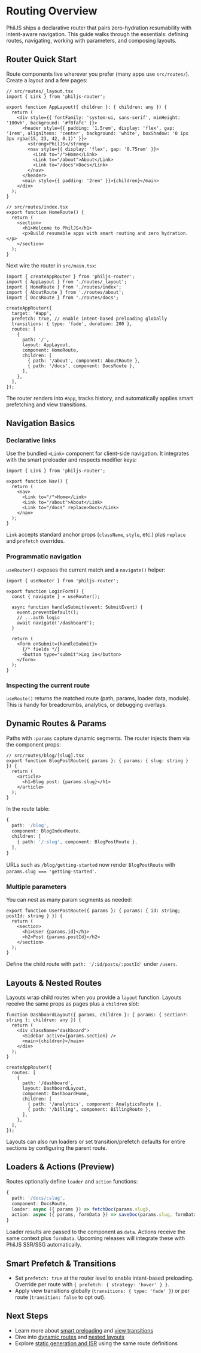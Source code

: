 # Routing Overview

PhilJS ships a declarative router that pairs zero-hydration resumability with intent-aware navigation. This guide walks through the essentials: defining routes, navigating, working with parameters, and composing layouts.

## Router Quick Start

Route components live wherever you prefer (many apps use `src/routes/`). Create a layout and a few pages:

```tsx
// src/routes/_layout.tsx
import { Link } from 'philjs-router';

export function AppLayout({ children }: { children: any }) {
  return (
    <div style={{ fontFamily: 'system-ui, sans-serif', minHeight: '100vh', background: '#f8fafc' }}>
      <header style={{ padding: '1.5rem', display: 'flex', gap: '1rem', alignItems: 'center', background: 'white', boxShadow: '0 1px 3px rgba(15, 23, 42, 0.1)' }}>
        <strong>PhilJS</strong>
        <nav style={{ display: 'flex', gap: '0.75rem' }}>
          <Link to="/">Home</Link>
          <Link to="/about">About</Link>
          <Link to="/docs">Docs</Link>
        </nav>
      </header>
      <main style={{ padding: '2rem' }}>{children}</main>
    </div>
  );
}
```

```tsx
// src/routes/index.tsx
export function HomeRoute() {
  return (
    <section>
      <h1>Welcome to PhilJS</h1>
      <p>Build resumable apps with smart routing and zero hydration.</p>
    </section>
  );
}
```

Next wire the router in `src/main.tsx`:

```tsx
import { createAppRouter } from 'philjs-router';
import { AppLayout } from './routes/_layout';
import { HomeRoute } from './routes/index';
import { AboutRoute } from './routes/about';
import { DocsRoute } from './routes/docs';

createAppRouter({
  target: '#app',
  prefetch: true, // enable intent-based preloading globally
  transitions: { type: 'fade', duration: 200 },
  routes: [
    {
      path: '/',
      layout: AppLayout,
      component: HomeRoute,
      children: [
        { path: '/about', component: AboutRoute },
        { path: '/docs', component: DocsRoute },
      ],
    },
  ],
});
```

The router renders into `#app`, tracks history, and automatically applies smart prefetching and view transitions.

## Navigation Basics

### Declarative links

Use the bundled `<Link>` component for client-side navigation. It integrates with the smart preloader and respects modifier keys:

```tsx
import { Link } from 'philjs-router';

export function Nav() {
  return (
    <nav>
      <Link to="/">Home</Link>
      <Link to="/about">About</Link>
      <Link to="/docs" replace>Docs</Link>
    </nav>
  );
}
```

`Link` accepts standard anchor props (`className`, `style`, etc.) plus `replace` and `prefetch` overrides.

### Programmatic navigation

`useRouter()` exposes the current match and a `navigate()` helper:

```tsx
import { useRouter } from 'philjs-router';

export function LoginForm() {
  const { navigate } = useRouter();

  async function handleSubmit(event: SubmitEvent) {
    event.preventDefault();
    // ...auth logic
    await navigate('/dashboard');
  }

  return (
    <form onSubmit={handleSubmit}>
      {/* fields */}
      <button type="submit">Log in</button>
    </form>
  );
}
```

### Inspecting the current route

`useRoute()` returns the matched route (path, params, loader data, module). This is handy for breadcrumbs, analytics, or debugging overlays.

## Dynamic Routes & Params

Paths with `:params` capture dynamic segments. The router injects them via the component props:

```tsx
// src/routes/blog/[slug].tsx
export function BlogPostRoute({ params }: { params: { slug: string } }) {
  return (
    <article>
      <h1>Blog post: {params.slug}</h1>
    </article>
  );
}
```

In the route table:

```ts
{
  path: '/blog',
  component: BlogIndexRoute,
  children: [
    { path: '/:slug', component: BlogPostRoute },
  ],
}
```

URLs such as `/blog/getting-started` now render `BlogPostRoute` with `params.slug === 'getting-started'`.

### Multiple parameters

You can nest as many param segments as needed:

```tsx
export function UserPostRoute({ params }: { params: { id: string; postId: string } }) {
  return (
    <section>
      <h1>User {params.id}</h1>
      <h2>Post {params.postId}</h2>
    </section>
  );
}
```

Define the child route with `path: '/:id/posts/:postId'` under `/users`.

## Layouts & Nested Routes

Layouts wrap child routes when you provide a `layout` function. Layouts receive the same props as pages plus a `children` slot:

```tsx
function DashboardLayout({ params, children }: { params: { section?: string }; children: any }) {
  return (
    <div className="dashboard">
      <Sidebar active={params.section} />
      <main>{children}</main>
    </div>
  );
}

createAppRouter({
  routes: [
    {
      path: '/dashboard',
      layout: DashboardLayout,
      component: DashboardHome,
      children: [
        { path: '/analytics', component: AnalyticsRoute },
        { path: '/billing', component: BillingRoute },
      ],
    },
  ],
});
```

Layouts can also run loaders or set transition/prefetch defaults for entire sections by configuring the parent route.

## Loaders & Actions (Preview)

Routes optionally define `loader` and `action` functions:

```ts
{
  path: '/docs/:slug',
  component: DocsRoute,
  loader: async ({ params }) => fetchDoc(params.slug),
  action: async ({ params, formData }) => saveDoc(params.slug, formData),
}
```

Loader results are passed to the component as `data`. Actions receive the same context plus `formData`. Upcoming releases will integrate these with PhilJS SSR/SSG automatically.

## Smart Prefetch & Transitions

- Set `prefetch: true` at the router level to enable intent-based preloading. Override per route with `{ prefetch: { strategy: 'hover' } }`.
- Apply view transitions globally (`transitions: { type: 'fade' }`) or per route (`transition: false` to opt out).

## Next Steps

- Learn more about [smart preloading](./smart-preloading.md) and [view transitions](./view-transitions.md)
- Dive into [dynamic routes](./dynamic-routes.md) and [nested layouts](./layouts.md)
- Explore [static generation and ISR](../getting-started/tutorial-blog-ssg.md) using the same route definitions
